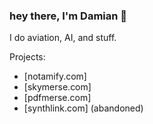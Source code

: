 ### hey there, I'm Damian 👋

I do aviation, AI, and stuff.

Projects:
- [notamify.com]
- [skymerse.com]
- [pdfmerse.com]
- [synthlink.com] (abandoned)
